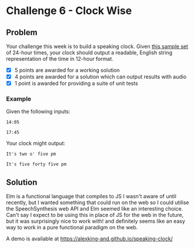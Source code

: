 # Challenge 6 - Clock Wise

## Problem
Your challenge this week is to build a speaking clock.
Given [this sample set](https://pastebin.com/49NFNXr1) of 24-hour times, your clock should output a readable, English string representation of the time in 12-hour format.

* [x] 5 points are awarded for a working solution
* [x] 4 points are awarded for a solution which can output results with audio
* [x] 1 point is awarded for providing a suite of unit tests

### Example
Given the following inputs:

`14:05`

`17:45`

Your clock might output:

`It's two o' five pm`

`It's five forty five pm`

## Solution
Elm is a functional language that compiles to JS I wasn't aware of until recently, but I wanted something that could run on the web so I could utilise the SpeechSynthesis web API and Elm seemed like an interesting choice.
Can't say I expect to be using this in place of JS for the web in the future, but it was surprisingly nice to work with! and definitely seems like an easy way to work in a pure functional paradigm on the web.

A demo is available at https://alexking-and.github.io/speaking-clock/
